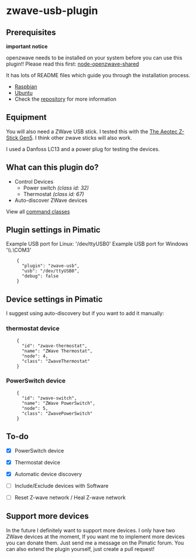 zwave-usb-plugin
=======================

## Prerequisites
**important notice**

openzwave needs to be installed on your system before you can use this plugin!!
Please read this first: [node-openzwave-shared](https://github.com/OpenZWave/node-openzwave-shared)

It has lots of README files which guide you through the installation process.
- [Raspbian](https://github.com/OpenZWave/node-openzwave-shared/blob/master/README-raspbian.md)
- [Ubuntu](https://github.com/OpenZWave/node-openzwave-shared/blob/master/README-ubuntu.md)
- Check the [repository](https://github.com/OpenZWave/node-openzwave-shared) for more information


## Equipment
You will also need a ZWave USB stick. I tested this with the [The Aeotec Z-Stick Gen5](http://aeotec.com/z-wave-usb-stick). I think other zwave sticks will also work.

I used a Danfoss LC13 and a power plug for testing the devices. 


## What can this plugin do?
- Control Devices
    - Power switch _(class id: 32)_
    - Thermostat _(class id: 67)_
- Auto-discover ZWave devices

View all [command classes](http://wiki.micasaverde.com/index.php/ZWave_Command_Classes)


## Plugin settings in Pimatic
Example USB port for Linux: '/dev/ttyUSB0'
Example USB port for Windows '\\\\.\\COM3'

```
    {
      "plugin": "zwave-usb",
      "usb": "/dev/ttyUSB0",
      "debug": false
    }
```


## Device settings in Pimatic
I suggest using auto-discovery but if you want to add it manually:

### thermostat device
```
    {
      "id": "zwave-thermostat",
      "name": "ZWave Thermostat",
      "node": 4,
      "class": "ZwaveThermostat"
    }
```


### PowerSwitch device
```
    {
      "id": "zwave-switch",
      "name": "ZWave PowerSwitch",
      "node": 5,
      "class": "ZwavePowerSwitch"
    }
```


## To-do
- [x] PowerSwitch device
- [x] Thermostat device
- [x] Automatic device discovery
- [ ] Include/Exclude devices with Software
- [ ] Reset Z-wave network / Heal Z-wave network


## Support more devices
In the future I definitely want to support more devices.
I only have two ZWave devices at the moment, If you want me to implement more devices
you can donate them. Just send me a message on the Pimatic forum. You can also extend the plugin yourself,
just create a pull request!